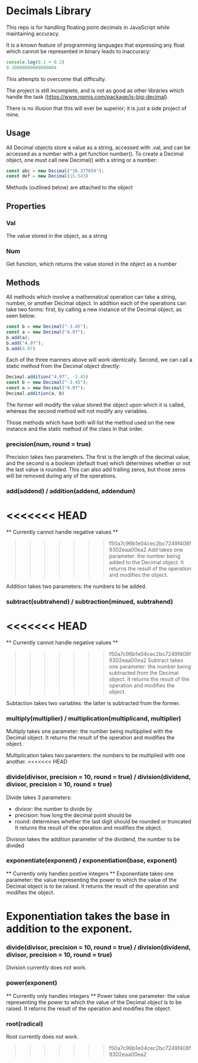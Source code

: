 # Decimals Library

This repo is for handling floating point decimals in JavaScript while maintaining accuracy.

It is a known feature of programming languages that expressing any float which cannot be represented in binary leads to inaccuracy:
```js
console.log(0.1 + 0.2)
0.30000000000000004
```
This attempts to overcome that difficulty.

The project is still incomplete, and is not as good as other libraries which handle the task (https://www.npmjs.com/package/js-big-decimal).

There is no illusion that this will ever be superior; it is just a side project of mine.

## Usage

All Decimal objects store a value as a string, accessed with .val, and can be accessed as a number with a get function number(). To create a Decimal object, one must call new Decimal() with a string or a number:
```js
const abc = new Decimal("16.377654");
const def = new Decimal(15.543)
```

Methods (outlined below) are attached to the object

## Properties

### Val

The value stored in the object, as a string

### Num

Get function, which returns the value stored in the object as a number

## Methods

All methods which involve a mathematical operation can take a string, number, or another Decimal object. In addition each of the operations can take two forms: first, by calling a new instance of the Decimal object, as seen below: 
```js
const b = new Decimal("-3.45");
const a = new Decimal("4.97");
b.add(a);
b.add("4.97");
b.add(4.97)
```
Each of the three manners above will work identically. Second, we can call a static method from the Decimal object directly:
```js
Decimal.addition("4.97", -3.45)
const b = new Decimal("-3.45");
const a = new Decimal("4.97");
Decimal.addition(a, b)
```
The former will modify the value stored the object upon which it is called, whereas the second method will not modify any variables.

Those methods which have both will list the method used on the new instance and the static method of the class in that order.

### precision(num, round = true)

Precision takes two parameters. The first is the length of the decimal value, and the second is a boolean (default true) which determines whether or not the last value is rounded. This can also add trailing zeros, but those zeros will be removed during any of the operations.

### add(addend) / addition(addend, addendum) 
<<<<<<< HEAD
=======
** Currently cannot handle negative values **
>>>>>>> f50a7c96b1e04cec2bc7249f408f9302eaa00ea2
Add takes one parameter: the number being added to the Decimal object. It returns the result of the operation and modifies the object.

Addition takes two parameters: the numbers to be added.

### subtract(subtrahend) / subtraction(minued, subtrahend)
<<<<<<< HEAD
=======
** Currently cannot handle negative values **
>>>>>>> f50a7c96b1e04cec2bc7249f408f9302eaa00ea2
Subtract takes one parameter: the number being subtracted from the Decimal object. It returns the result of the operation and modifies the object.

Subtaction takes two variables: the latter is subtracted from the former.

### multiply(multiplier) / multiplication(multiplicand, multiplier)
Multiply takes one parameter: the number being multipplied with the Decimal object. It returns the result of the operation and modifies the object.

Multiplication takes two paramters: the numbers to be multiplied with one another.
<<<<<<< HEAD

### divide(divisor, precision = 10, round = true) / division(dividend, divisor, precision = 10, round = true)
Divide takes 3 parameters:
- divisor: the number to divide by
- precision: how long the decimal point should be
- round: determines whether the last digit should be rounded or truncated
It returns the result of the operation and modifies the object.

Division takes the addition parameter of the dividend, the number to be divided

### exponentiate(exponent) / exponentiation(base, exponent)
** Currently only handles postive integers **
Exponentiate takes one parameter: the value representing the power to which the value of the Decimal object is to be raised. It returns the result of the operation and modifies the object.

Exponentiation takes the base in addition to the exponent.
=======

### divide(divisor, precision = 10, round = true) / division(dividend, divisor, precision = 10, round = true)
Division currently does not work.

### power(exponent)
** Currently only handles integers **
Power takes one parameter: the value representing the power to which the value of the Decimal object is to be raised. It returns the result of the operation and modifies the object.

### root(radical)
Root currently does not work.
>>>>>>> f50a7c96b1e04cec2bc7249f408f9302eaa00ea2
